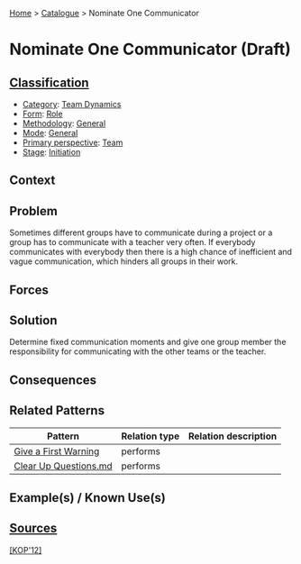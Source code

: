 [Home](../README.md) > [Catalogue](../Patterns_catalogue.md) > Nominate One Communicator

# Nominate One Communicator (Draft)

## [Classification](facets/facets.md)

- [Category](facets/categories/categories.md): [Team Dynamics](facets/categories/Team_Dynamics.md)
- [Form](facets/forms/forms.md): [Role](facets/categories/Role.md)
- [Methodology](facets/methodologies/methodologies.md): [General](facets/methodologies/General.md)
- [Mode](facets/modes/modes.md): [General](facets/modes/General.md)
- [Primary perspective](facets/perspectives/perspectives.md): [Team](facets/perspectives/Team.md)
- [Stage](facets/stages/modes.md): [Initiation](facets/stages/Initiation.md)

## Context

## Problem

Sometimes different groups have to communicate during a project or a group has to communicate with a teacher very often. If everybody communicates with everybody then there is a high chance of inefficient and vague communication, which hinders all groups in their work.

## Forces

## Solution

Determine fixed communication moments and give one group member the responsibility for communicating with the other teams or the teacher.

## Consequences

## Related Patterns

|Pattern|Relation type|Relation description|
|--|--|--|
|[Give a First Warning](Give_a_First_Warning.md)|performs||
|[Clear Up Questions.md](Clear_Up_Questions.md)|performs||
 
## Example(s) / Known Use(s)

## [Sources](../References.md)

[[KOP'12]](facets/publications/kop12/kop12.md)
